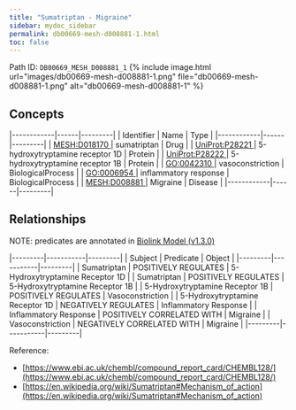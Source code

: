 ```yaml
---
title: "Sumatriptan - Migraine"
sidebar: mydoc_sidebar
permalink: db00669-mesh-d008881-1.html
toc: false 
---
```



Path ID: `DB00669_MESH_D008881_1`
{% include image.html url="images/db00669-mesh-d008881-1.png" file="db00669-mesh-d008881-1.png" alt="db00669-mesh-d008881-1" %}

## Concepts

|------------|------|---------|
| Identifier | Name | Type    |
|------------|------|---------|
| <a href="https://identifiers.org/MESH:D018170">MESH:D018170 </a> | sumatriptan | Drug |
| <a href="https://identifiers.org/UniProt:P28221">UniProt:P28221 </a> | 5-hydroxytryptamine receptor 1D | Protein |
| <a href="https://identifiers.org/UniProt:P28222">UniProt:P28222 </a> | 5-hydroxytryptamine receptor 1B | Protein |
| <a href="https://identifiers.org/GO:0042310">GO:0042310 </a> | vasoconstriction | BiologicalProcess |
| <a href="https://identifiers.org/GO:0006954">GO:0006954 </a> | inflammatory response | BiologicalProcess |
| <a href="https://identifiers.org/MESH:D008881">MESH:D008881 </a> | Migraine | Disease |
|------------|------|---------|

## Relationships


NOTE: predicates are annotated in <a href="https://github.com/biolink/biolink-model/releases/tag/v1.3.0">Biolink Model (v1.3.0)</a>

|---------|-----------|---------|
| Subject | Predicate | Object  |
|---------|-----------|---------|
| Sumatriptan | POSITIVELY REGULATES | 5-Hydroxytryptamine Receptor 1D |
| Sumatriptan | POSITIVELY REGULATES | 5-Hydroxytryptamine Receptor 1B |
| 5-Hydroxytryptamine Receptor 1B | POSITIVELY REGULATES | Vasoconstriction |
| 5-Hydroxytryptamine Receptor 1D | NEGATIVELY REGULATES | Inflammatory Response |
| Inflammatory Response | POSITIVELY CORRELATED WITH | Migraine |
| Vasoconstriction | NEGATIVELY CORRELATED WITH | Migraine |
|---------|-----------|---------|

Reference: 
  - [https://www.ebi.ac.uk/chembl/compound_report_card/CHEMBL128/](https://www.ebi.ac.uk/chembl/compound_report_card/CHEMBL128/)
  - [https://en.wikipedia.org/wiki/Sumatriptan#Mechanism_of_action](https://en.wikipedia.org/wiki/Sumatriptan#Mechanism_of_action)
